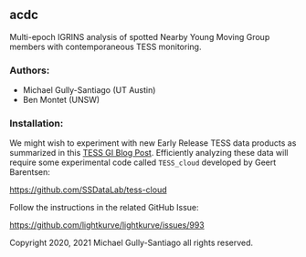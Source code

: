 acdc
---


Multi-epoch IGRINS analysis of spotted Nearby Young Moving Group members with contemporaneous TESS monitoring.

### Authors:

- Michael Gully-Santiago (UT Austin)
- Ben Montet (UNSW)

### Installation:

We might wish to experiment with new Early Release TESS data products as summarized in this [TESS GI Blog Post](https://heasarc.gsfc.nasa.gov/docs/tess/a-beta-trial-of-quick-look-tess-orbit-data-early-release-of-sector-35-orbit-1-calibrated-full-frame-images.html).  Efficiently analyzing these data will require some experimental code called `TESS_cloud` developed by Geert Barentsen:

https://github.com/SSDataLab/tess-cloud

Follow the instructions in the related GitHub Issue:

https://github.com/lightkurve/lightkurve/issues/993

Copyright 2020, 2021 Michael Gully-Santiago all rights reserved.
